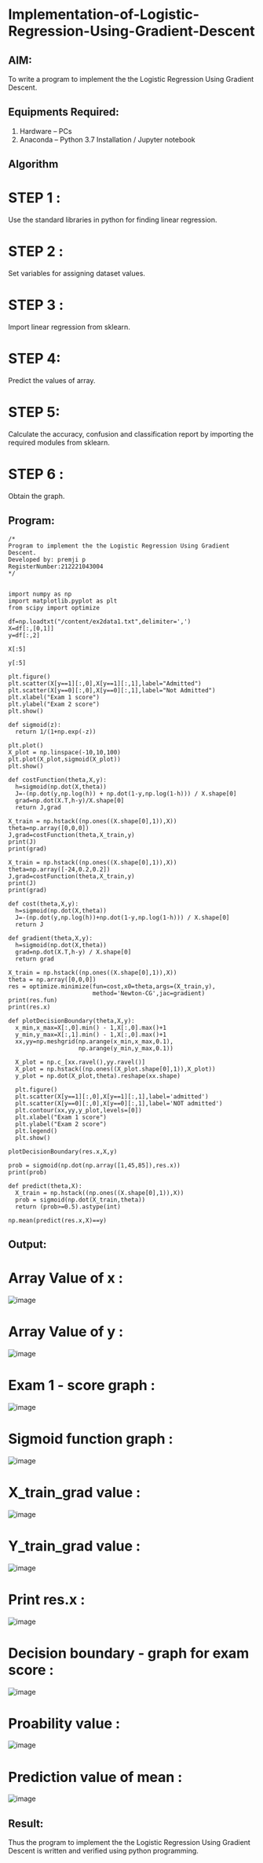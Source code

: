 # Implementation-of-Logistic-Regression-Using-Gradient-Descent

## AIM:
To write a program to implement the the Logistic Regression Using Gradient Descent.

## Equipments Required:
1. Hardware – PCs
2. Anaconda – Python 3.7 Installation / Jupyter notebook

## Algorithm
# STEP 1 :

Use the standard libraries in python for finding linear regression.
# STEP 2 :

Set variables for assigning dataset values.
# STEP 3 :

Import linear regression from sklearn.
# STEP 4:

Predict the values of array.
# STEP 5:

Calculate the accuracy, confusion and classification report by importing the required modules from sklearn.
# STEP 6 :
Obtain the graph. 

## Program:
```
/*
Program to implement the the Logistic Regression Using Gradient Descent.
Developed by: premji p
RegisterNumber:212221043004
*/


import numpy as np
import matplotlib.pyplot as plt
from scipy import optimize

df=np.loadtxt("/content/ex2data1.txt",delimiter=',')
X=df[:,[0,1]]
y=df[:,2]

X[:5]

y[:5]

plt.figure()
plt.scatter(X[y==1][:,0],X[y==1][:,1],label="Admitted")
plt.scatter(X[y==0][:,0],X[y==0][:,1],label="Not Admitted")
plt.xlabel("Exam 1 score")
plt.ylabel("Exam 2 score")
plt.show()

def sigmoid(z):
  return 1/(1+np.exp(-z))

plt.plot()
X_plot = np.linspace(-10,10,100)
plt.plot(X_plot,sigmoid(X_plot))
plt.show()

def costFunction(theta,X,y):
  h=sigmoid(np.dot(X,theta))
  J=-(np.dot(y,np.log(h)) + np.dot(1-y,np.log(1-h))) / X.shape[0]
  grad=np.dot(X.T,h-y)/X.shape[0]
  return J,grad

X_train = np.hstack((np.ones((X.shape[0],1)),X))
theta=np.array([0,0,0])
J,grad=costFunction(theta,X_train,y)
print(J)
print(grad)

X_train = np.hstack((np.ones((X.shape[0],1)),X))
theta=np.array([-24,0.2,0.2])
J,grad=costFunction(theta,X_train,y)
print(J)
print(grad)

def cost(theta,X,y):
  h=sigmoid(np.dot(X,theta))
  J=-(np.dot(y,np.log(h))+np.dot(1-y,np.log(1-h))) / X.shape[0]
  return J

def gradient(theta,X,y):
  h=sigmoid(np.dot(X,theta))
  grad=np.dot(X.T,h-y) / X.shape[0]
  return grad

X_train = np.hstack((np.ones((X.shape[0],1)),X))
theta = np.array([0,0,0])
res = optimize.minimize(fun=cost,x0=theta,args=(X_train,y),
                        method='Newton-CG',jac=gradient)
print(res.fun)
print(res.x)

def plotDecisionBoundary(theta,X,y):
  x_min,x_max=X[:,0].min() - 1,X[:,0].max()+1
  y_min,y_max=X[:,1].min() - 1,X[:,0].max()+1
  xx,yy=np.meshgrid(np.arange(x_min,x_max,0.1),
                    np.arange(y_min,y_max,0.1))

  X_plot = np.c_[xx.ravel(),yy.ravel()]
  X_plot = np.hstack((np.ones((X_plot.shape[0],1)),X_plot))
  y_plot = np.dot(X_plot,theta).reshape(xx.shape)

  plt.figure()
  plt.scatter(X[y==1][:,0],X[y==1][:,1],label='admitted')
  plt.scatter(X[y==0][:,0],X[y==0][:,1],label='NOT admitted')
  plt.contour(xx,yy,y_plot,levels=[0])
  plt.xlabel("Exam 1 score")
  plt.ylabel("Exam 2 score")
  plt.legend()
  plt.show()

plotDecisionBoundary(res.x,X,y)

prob = sigmoid(np.dot(np.array([1,45,85]),res.x))
print(prob)

def predict(theta,X):
  X_train = np.hstack((np.ones((X.shape[0],1)),X))
  prob = sigmoid(np.dot(X_train,theta))
  return (prob>=0.5).astype(int)

np.mean(predict(res.x,X)==y)

```

## Output:
# Array Value of x :
![image](https://github.com/chandramohan3/-Implementation-of-Logistic-Regression-Using-Gradient-Descent/assets/142579775/031d22ed-b498-4389-b18d-695f7a820d45)

# Array Value of y :
![image](https://github.com/chandramohan3/-Implementation-of-Logistic-Regression-Using-Gradient-Descent/assets/142579775/9beeb3db-0e03-45a1-bf1b-fc7535645b85)

# Exam 1 - score graph :
![image](https://github.com/chandramohan3/-Implementation-of-Logistic-Regression-Using-Gradient-Descent/assets/142579775/c8497a8e-6941-47ef-abb6-60849fe68bf2)

# Sigmoid function graph :
![image](https://github.com/chandramohan3/-Implementation-of-Logistic-Regression-Using-Gradient-Descent/assets/142579775/2e27848e-95c4-4f47-a45e-9422adda0416)

# X_train_grad value :
![image](https://github.com/chandramohan3/-Implementation-of-Logistic-Regression-Using-Gradient-Descent/assets/142579775/42e28d10-d6f2-4aaa-a677-54bfb29c7150)

# Y_train_grad value :
![image](https://github.com/chandramohan3/-Implementation-of-Logistic-Regression-Using-Gradient-Descent/assets/142579775/028f0410-7a7e-4fc1-bb26-4fa751733a06)

# Print res.x :
![image](https://github.com/chandramohan3/-Implementation-of-Logistic-Regression-Using-Gradient-Descent/assets/142579775/8165a862-f168-4878-a469-69169a938340)

# Decision boundary - graph for exam score :
![image](https://github.com/chandramohan3/-Implementation-of-Logistic-Regression-Using-Gradient-Descent/assets/142579775/dd18822d-91e8-4a11-bf83-cabc2152c0e8)

# Proability value :
![image](https://github.com/chandramohan3/-Implementation-of-Logistic-Regression-Using-Gradient-Descent/assets/142579775/4d64293b-e240-44ab-b8d7-92d2acd6762a)

# Prediction value of mean :
![image](https://github.com/chandramohan3/-Implementation-of-Logistic-Regression-Using-Gradient-Descent/assets/142579775/b143f71d-a5c5-42dc-a386-d64ad563808c)

## Result:
Thus the program to implement the the Logistic Regression Using Gradient Descent is written and verified using python programming.

